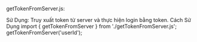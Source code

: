 getTokenFromServer.js:

Sử Dụng: Truy xuất token từ server và thực hiện login bằng token.
Cách Sử Dụng
import { getTokenFromServer } from './getTokenFromServer.js';
getTokenFromServer('userId');
